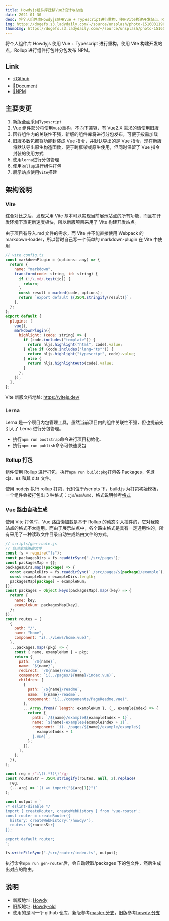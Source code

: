 ```yaml
---
title: Howdyjs组件库迁移Vue3设计与总结
date: 2021-01-30
desc: 将个人组件库Howdyjs使用Vue + Typescript进行重构，使用Vite构建开发站点，Rollup进行组件打包并分包发布NPM
img: https://dogefs.s3.ladydaily.com/~/source/unsplash/photo-1516031190212-da133013de50?w=1280
thumbImg: https://dogefs.s3.ladydaily.com/~/source/unsplash/photo-1516031190212-da133013de50?w=240
---
```


将个人组件库 Howdyjs 使用 Vue + Typescript 进行重构，使用 Vite 构建开发站点，Rollup 进行组件打包并分包发布 NPM。

## Link

- <a href="https://github.com/leon-kfd/howdyjs" target="_blank">⚡Github</a>
- <a href="https://kongfandong.cn/howdy" target="_blank">📖Document</a>
- <a href="https://www.npmjs.com/search?q=%40howdyjs" target="_blank">💾NPM</a>

## 主要变更

1. 新版全面采用`Typescript`
2. Vue 组件部分将使用`Vue3`重构，不向下兼容，有 Vue2.X 需求的请使用旧版
3. 因各组件内的关联性不强，新版的组件库将进行分包发布，可便于按需加载
4. 旧版多数包都将功能封装成 Vue 指令，并默认导出的是 Vue 指令，现在新版将默认导出原生构造函数，便于跨框架或原生使用，但同时保留了 Vue 指令封装的使用方式
5. 使用`lerna`进行分包管理
6. 使用`Rollup`进行组件打包
7. 展示站点使用`Vite`搭建

## 架构说明

### Vite

综合对比之后，发现采用 Vite 基本可以实现当前展示站点的所有功能，而且在开发环境下热更新速度极快，所以新版项目采用了 Vite 构建开发站点。

由于项目有导入.md 文件的需求，而 Vite 并不能直接使用 Webpack 的 markdown-loader，所以暂时自己写一个简单的 markdown-plugin 在 Vite 中使用

```js
// vite.config.ts
const markdownPlugin = (options: any) => {
  return {
    name: "markdown",
    transform(code: string, id: string) {
      if (!/\.md/.test(id)) {
        return;
      }
      const result = marked(code, options);
      return `export default ${JSON.stringify(result)}`;
    },
  };
};
export default {
  plugins: [
    vue(),
    markdownPlugin({
      highlight: (code: string) => {
        if (code.includes("template")) {
          return hljs.highlight("html", code).value;
        } else if (code.includes('lang="ts"')) {
          return hljs.highlight("typescript", code).value;
        } else {
          return hljs.highlightAuto(code).value;
        }
      },
    }),
  ],
};
```

Vite 新版文档地址: <a href="https://vitejs.dev/" target="_blank">https://vitejs.dev/</a>

### Lerna

Lerna 是一个项目内包管理工具，虽然当前项目内的组件关联性不强，但也提前先引入了 Lerna 进行分包管理。

- 执行`npm run bootstrap`命令进行项目初始化.
- 执行`npm run publish`命令可快速发包

### Rollup 打包

组件使用 Rollup 进行打包，执行`npm run build:pkg`打包各 Packages，包含 cjs、es 和其 d.ts 文件。

使用 nodejs 执行 rollup 打包，代码位于/scripts 下，build.js 为打包初始模板，一个组件会被打包出 3 种格式：`cjs`/`esm`/`umd`，格式说明参考[格式](https://www.rollupjs.com/guide/big-list-of-options#%E6%A0%BC%E5%BC%8Fformat--f--outputformat)

### Vue 路由自动生成

使用 Vite 打包时，Vue 路由懒加载是基于 Rollup 的动态引入插件的，它对我原站点的格式不太适用。而由于展示站点中，各个路由格式是具有一定通用性的，所有采用了一种读取文件目录自动生成路由文件的方式。

```js
// scripts/gen-route.js
// 自动生成路由文件
const fs = require("fs");
const packagesDirs = fs.readdirSync("./src/pages");
const packagesMap = {};
packagesDirs.map((package) => {
  const exampleDirs = fs.readdirSync(`./src/pages/${package}/example`);
  const exampleNum = exampleDirs.length;
  packagesMap[package] = exampleNum;
});
const packages = Object.keys(packagesMap).map((key) => {
  return {
    name: key,
    exampleNum: packagesMap[key],
  };
});
const routes = [
  {
    path: "/",
    name: "home",
    component: "i(../views/home.vue)",
  },
  ...packages.map((pkg) => {
    const { name, exampleNum } = pkg;
    return {
      path: `/${name}`,
      name: `${name}`,
      redirect: `/${name}/readme`,
      component: `i(../pages/${name}/index.vue)`,
      children: [
        {
          path: `/${name}/readme`,
          name: `${name}-readme`,
          component: "i(../components/PageReadme.vue)",
        },
        ...Array.from({ length: exampleNum }, (_, exampleIndex) => {
          return {
            path: `/${name}/example${exampleIndex + 1}`,
            name: `${name}-example${exampleIndex + 1}`,
            component: `i(../pages/${name}/example/example${
              exampleIndex + 1
            }.vue)`,
          };
        }),
      ],
    };
  }),
];

const reg = /"i\((.*?)\)"/g;
const routesStr = JSON.stringify(routes, null, 2).replace(
  reg,
  (...arg) => `() => import("${arg[1]}")`
);

const output = `
/* eslint-disable */
import { createRouter, createWebHistory } from 'vue-router';
const router = createRouter({
  history: createWebHistory('/howdy/'),
  routes: ${routesStr}
});

export default router;
`;

fs.writeFileSync("./src/router/index.ts", output);
```

执行命令`npm run gen-router`后，会自动读取/packages 下的包文件，然后生成出对应的路由。

## 说明

- 新版地址: [Howdy](https://kongfandong.cn/howdy)
- 旧版地址: [Howdy-old](https://kongfandong.cn/howdy-old)
- 使用的是同一个 github 仓库，新版参考[master 分支](https://github.com/leon-kfd/howdyjs)，旧版参考[howdy 分支](https://github.com/leon-kfd/howdyjs/tree/howdy)
